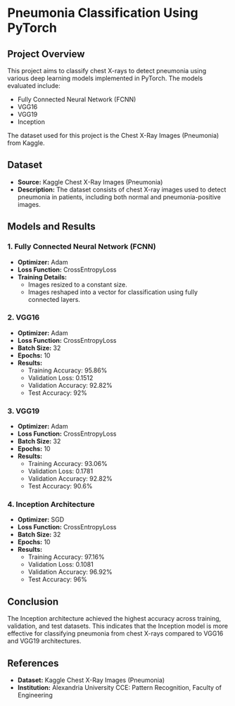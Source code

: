 # Pneumonia Classification Using PyTorch

## Project Overview
This project aims to classify chest X-rays to detect pneumonia using various deep learning models implemented in PyTorch. The models evaluated include:

- Fully Connected Neural Network (FCNN)
- VGG16
- VGG19
- Inception

The dataset used for this project is the Chest X-Ray Images (Pneumonia) from Kaggle.

## Dataset
- **Source:** Kaggle Chest X-Ray Images (Pneumonia)
- **Description:** The dataset consists of chest X-ray images used to detect pneumonia in patients, including both normal and pneumonia-positive images.

## Models and Results

### 1. Fully Connected Neural Network (FCNN)
- **Optimizer:** Adam
- **Loss Function:** CrossEntropyLoss
- **Training Details:**
  - Images resized to a constant size.
  - Images reshaped into a vector for classification using fully connected layers.

### 2. VGG16
- **Optimizer:** Adam
- **Loss Function:** CrossEntropyLoss
- **Batch Size:** 32
- **Epochs:** 10
- **Results:**
  - Training Accuracy: 95.86%
  - Validation Loss: 0.1512
  - Validation Accuracy: 92.82%
  - Test Accuracy: 92%

### 3. VGG19
- **Optimizer:** Adam
- **Loss Function:** CrossEntropyLoss
- **Batch Size:** 32
- **Epochs:** 10
- **Results:**
  - Training Accuracy: 93.06%
  - Validation Loss: 0.1781
  - Validation Accuracy: 92.82%
  - Test Accuracy: 90.6%

### 4. Inception Architecture
- **Optimizer:** SGD
- **Loss Function:** CrossEntropyLoss
- **Batch Size:** 32
- **Epochs:** 10
- **Results:**
  - Training Accuracy: 97.16%
  - Validation Loss: 0.1081
  - Validation Accuracy: 96.92%
  - Test Accuracy: 96%

## Conclusion
The Inception architecture achieved the highest accuracy across training, validation, and test datasets. This indicates that the Inception model is more effective for classifying pneumonia from chest X-rays compared to VGG16 and VGG19 architectures.

## References
- **Dataset:** Kaggle Chest X-Ray Images (Pneumonia)
- **Institution:** Alexandria University CCE: Pattern Recognition, Faculty of Engineering
